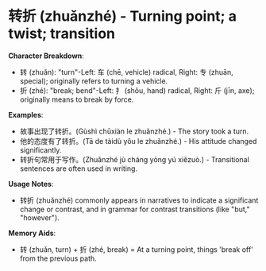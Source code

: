 # **转折 (zhuǎnzhé) - Turning point; a twist; transition**

**Character Breakdown**:  
- 转 (zhuǎn): "turn"-Left: 车 (chē, vehicle) radical, Right: 专 (zhuān, special); originally refers to turning a vehicle.  
- 折 (zhé): "break; bend"-Left: 扌 (shǒu, hand) radical, Right: 斤 (jīn, axe); originally means to break by force.

**Examples**:  
- 故事出现了转折。(Gùshì chūxiàn le zhuǎnzhé.) - The story took a turn.  
- 他的态度有了转折。(Tā de tàidù yǒu le zhuǎnzhé.) - His attitude changed significantly.  
- 转折句常用于写作。(Zhuǎnzhé jù cháng yòng yú xiězuò.) - Transitional sentences are often used in writing.

**Usage Notes**:  
- 转折 (zhuǎnzhé) commonly appears in narratives to indicate a significant change or contrast, and in grammar for contrast transitions (like "but," "however").

**Memory Aids**:  
- 转 (zhuǎn, turn) + 折 (zhé, break) = At a turning point, things 'break off' from the previous path.